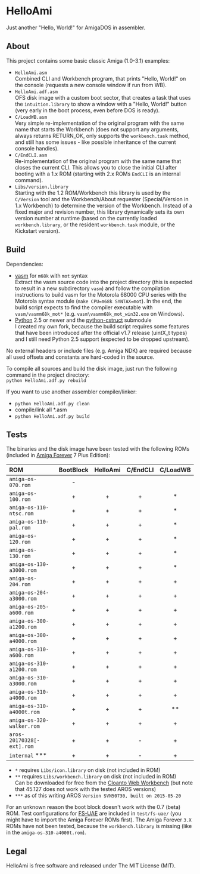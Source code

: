 HelloAmi
========

Just another "Hello, World!" for AmigaDOS in assembler.


About
-----

This project contains some basic classic Amiga (1.0-3.1) examples:  
  - `HelloAmi.asm`  
    Combined CLI and Workbench program, that prints "Hello, World!"
    on the console (requests a new console window if run from WB).
  - `HelloAmi.adf.asm`  
    OFS disk image with a custom boot sector, that creates a task that
    uses the `intuition.library` to show a window with a "Hello, World!"
    button (very early in the boot process, even before DOS is ready).
  - `C/LoadWB.asm`  
    Very simple re-implementation of the original program with the same name
    that starts the Workbench (does not support any arguments, always returns
    RETURN_OK, only supports the `workbench.task` method, and still has some
    issues - like possible inheritance of the current console handles).
  - `C/EndCLI.asm`  
    Re-implementation of the original program with the same name that closes
    the current CLI. This allows you to close the initial CLI after booting
    with a 1.x ROM (starting with 2.x ROMs `EndCLI` is an internal command).
  - `Libs/version.library`  
    Starting with the 1.2 ROM/Workbench this library is used by the `C/Version`
    tool and the Workbench/About requester (Special/Version in 1.x Workbench)
    to determine the version of the Workbench. Instead of a fixed major and
    revision number, this library dynamically sets its own version number at
    runtime (based on the currently loaded `workbench.library`, or the
    resident `workbench.task` module, or the Kickstart version).


Build
-----

Dependencies:
  - [vasm](http://sun.hasenbraten.de/vasm/) for `m68k` with `mot` syntax  
    Extract the vasm source code into the project directory (this is expected
    to result in a new subdirectory `vasm`) and follow the compilation
    instructions to build vasm for the Motorola 68000 CPU series with
    the Motorola syntax module (`make CPU=m68k SYNTAX=mot`). In the end,
    the build script expects to find the compiler executable with
    `vasm/vasmm68k_mot*` (e.g. `vasm\vasmm68k_mot_win32.exe` on Windows).
  - [Python](https://www.python.org/) 2.5 or newer and the
    [python-cstruct](https://github.com/nicodex/python-cstruct) submodule  
    I created my own fork, because the build script requires some features
    that have been introduced after the official v1.7 release (uintX_t types)
    and I still need Python 2.5 support (expected to be dropped upstream).

No external headers or include files (e.g. Amiga NDK) are required
because all used offsets and constants are hard-coded in the source.

To compile all sources and build the disk image, just
run the following command in the project directory:  
`python HelloAmi.adf.py rebuild`

If you want to use another assembler compiler/linker:  
  - `python HelloAmi.adf.py clean`
  - compile/link all *.asm
  - `python HelloAmi.adf.py build`


Tests
-----

The binaries and the disk image have been tested with the following ROMs
(included in [Amiga Forever](https://www.amigaforever.com/) 7 Plus Edition):

| ROM                       | BootBlock | HelloAmi | C/EndCLI | C/LoadWB |
|:--------------------------|:---------:|:--------:|:--------:|:--------:|
| `amiga-os-070.rom`        |     -     |          |          |          |
| `amiga-os-100.rom`        |     +     |    +     |    +     |    *     |
| `amiga-os-110-ntsc.rom`   |     +     |    +     |    +     |    *     |
| `amiga-os-110-pal.rom`    |     +     |    +     |    +     |    *     |
| `amiga-os-120.rom`        |     +     |    +     |    +     |    *     |
| `amiga-os-130.rom`        |     +     |    +     |    +     |    *     |
| `amiga-os-130-a3000.rom`  |     +     |    +     |    +     |    *     |
| `amiga-os-204.rom`        |     +     |    +     |    +     |    +     |
| `amiga-os-204-a3000.rom`  |     +     |    +     |    +     |    +     |
| `amiga-os-205-a600.rom`   |     +     |    +     |    +     |    +     |
| `amiga-os-300-a1200.rom`  |     +     |    +     |    +     |    +     |
| `amiga-os-300-a4000.rom`  |     +     |    +     |    +     |    +     |
| `amiga-os-310-a600.rom`   |     +     |    +     |    +     |    +     |
| `amiga-os-310-a1200.rom`  |     +     |    +     |    +     |    +     |
| `amiga-os-310-a3000.rom`  |     +     |    +     |    +     |    +     |
| `amiga-os-310-a4000.rom`  |     +     |    +     |    +     |    +     |
| `amiga-os-310-a4000t.rom` |     +     |    +     |    +     |    **    |
| `amiga-os-320-walker.rom` |     +     |    +     |    +     |    +     |
| `aros-20170328[-ext].rom` |     +     |    +     |    -     |    +     |
| `internal` ***            |     +     |    +     |    -     |    +     |

  - `*` requires `Libs/icon.library` on disk (not included in ROM)
  - `**` requires `Libs/workbench.library` on disk (not included in ROM)  
    Can be downloaded for free from the
    [Cloanto Web Workbench](https://www.amigaforever.com/classic/)
    (but note that 45.127 does not work with the tested AROS versions)
  - `***` as of this writing AROS `Version SVN50730, built on 2015-05-20`

For an unknown reason the boot block doesn't work with the 0.7 (beta) ROM.
Test configurations for [FS-UAE](https://fs-uae.net/) are included in
`test/fs-uae/` (you might have to import the Amiga Forever ROMs first).
The Amiga Forever `3.X` ROMs have not been tested, because the
`workbench.library` is missing (like in the `amiga-os-310-a4000t.rom`).


Legal
-----

HelloAmi is free software and released under The MIT License (MIT).
